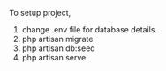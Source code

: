 To setup project,

1. change .env file for database details.
2. php artisan migrate
3. php artisan db:seed
4. php artisan serve

